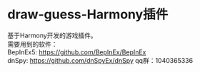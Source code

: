 # draw-guess-Harmony插件
基于Harmony开发的游戏插件。  
需要用到的软件：  
BepInEx5: https://github.com/BepInEx/BepInEx  
dnSpy: https://github.com/dnSpyEx/dnSpy
qq群：1040365336

